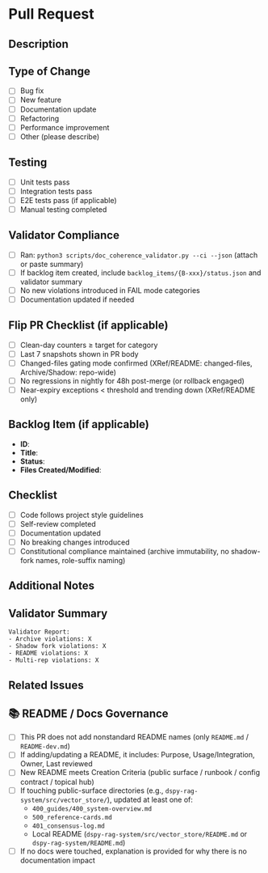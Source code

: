 # Pull Request

## Description
<!-- Describe the changes made in this PR -->

## Type of Change
- [ ] Bug fix
- [ ] New feature
- [ ] Documentation update
- [ ] Refactoring
- [ ] Performance improvement
- [ ] Other (please describe)

## Testing
- [ ] Unit tests pass
- [ ] Integration tests pass
- [ ] E2E tests pass (if applicable)
- [ ] Manual testing completed

## Validator Compliance
- [ ] Ran: `python3 scripts/doc_coherence_validator.py --ci --json` (attach or paste summary)
- [ ] If backlog item created, include `backlog_items/{B-xxx}/status.json` and validator summary
- [ ] No new violations introduced in FAIL mode categories
- [ ] Documentation updated if needed

## Flip PR Checklist (if applicable)
- [ ] Clean-day counters ≥ target for category
- [ ] Last 7 snapshots shown in PR body
- [ ] Changed-files gating mode confirmed (XRef/README: changed-files, Archive/Shadow: repo-wide)
- [ ] No regressions in nightly for 48h post-merge (or rollback engaged)
- [ ] Near-expiry exceptions < threshold and trending down (XRef/README only)

## Backlog Item (if applicable)
- **ID**:
- **Title**:
- **Status**:
- **Files Created/Modified**:

## Checklist
- [ ] Code follows project style guidelines
- [ ] Self-review completed
- [ ] Documentation updated
- [ ] No breaking changes introduced
- [ ] Constitutional compliance maintained (archive immutability, no shadow-fork names, role-suffix naming)

## Additional Notes
<!-- Any additional information or context -->

## Validator Summary
<!-- Paste validator output here or attach validator_report.json -->

```
Validator Report:
- Archive violations: X
- Shadow fork violations: X
- README violations: X
- Multi-rep violations: X
```

## Related Issues
<!-- Link to related issues or backlog items -->

## 📚 README / Docs Governance
- [ ] This PR does not add nonstandard README names (only `README.md` / `README-dev.md`)
- [ ] If adding/updating a README, it includes: Purpose, Usage/Integration, Owner, Last reviewed
- [ ] New README meets Creation Criteria (public surface / runbook / config contract / topical hub)
- [ ] If touching public-surface directories (e.g., `dspy-rag-system/src/vector_store/`), updated at least one of:
  - `400_guides/400_system-overview.md`
  - `500_reference-cards.md`
  - `401_consensus-log.md`
  - Local README (`dspy-rag-system/src/vector_store/README.md` or `dspy-rag-system/README.md`)
- [ ] If no docs were touched, explanation is provided for why there is no documentation impact
